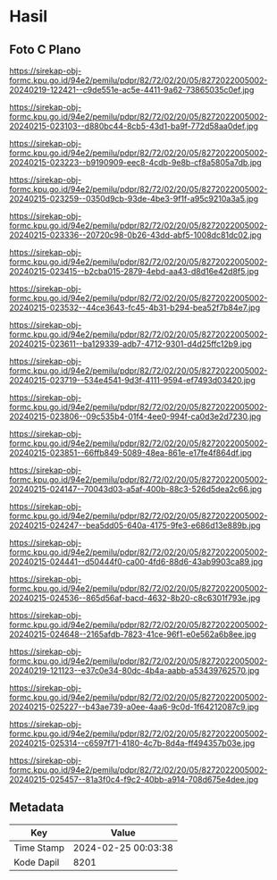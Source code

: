 # Hasil

## Foto C Plano

https://sirekap-obj-formc.kpu.go.id/94e2/pemilu/pdpr/82/72/02/20/05/8272022005002-20240219-122421--c9de551e-ac5e-4411-9a62-73865035c0ef.jpg

https://sirekap-obj-formc.kpu.go.id/94e2/pemilu/pdpr/82/72/02/20/05/8272022005002-20240215-023103--d880bc44-8cb5-43d1-ba9f-772d58aa0def.jpg

https://sirekap-obj-formc.kpu.go.id/94e2/pemilu/pdpr/82/72/02/20/05/8272022005002-20240215-023223--b9190909-eec8-4cdb-9e8b-cf8a5805a7db.jpg

https://sirekap-obj-formc.kpu.go.id/94e2/pemilu/pdpr/82/72/02/20/05/8272022005002-20240215-023259--0350d9cb-93de-4be3-9f1f-a95c9210a3a5.jpg

https://sirekap-obj-formc.kpu.go.id/94e2/pemilu/pdpr/82/72/02/20/05/8272022005002-20240215-023336--20720c98-0b26-43dd-abf5-1008dc81dc02.jpg

https://sirekap-obj-formc.kpu.go.id/94e2/pemilu/pdpr/82/72/02/20/05/8272022005002-20240215-023415--b2cba015-2879-4ebd-aa43-d8d16e42d8f5.jpg

https://sirekap-obj-formc.kpu.go.id/94e2/pemilu/pdpr/82/72/02/20/05/8272022005002-20240215-023532--44ce3643-fc45-4b31-b294-bea52f7b84e7.jpg

https://sirekap-obj-formc.kpu.go.id/94e2/pemilu/pdpr/82/72/02/20/05/8272022005002-20240215-023611--ba129339-adb7-4712-9301-d4d25ffc12b9.jpg

https://sirekap-obj-formc.kpu.go.id/94e2/pemilu/pdpr/82/72/02/20/05/8272022005002-20240215-023719--534e4541-9d3f-4111-9594-ef7493d03420.jpg

https://sirekap-obj-formc.kpu.go.id/94e2/pemilu/pdpr/82/72/02/20/05/8272022005002-20240215-023806--09c535b4-01f4-4ee0-994f-ca0d3e2d7230.jpg

https://sirekap-obj-formc.kpu.go.id/94e2/pemilu/pdpr/82/72/02/20/05/8272022005002-20240215-023851--66ffb849-5089-48ea-861e-e17fe4f864df.jpg

https://sirekap-obj-formc.kpu.go.id/94e2/pemilu/pdpr/82/72/02/20/05/8272022005002-20240215-024147--70043d03-a5af-400b-88c3-526d5dea2c66.jpg

https://sirekap-obj-formc.kpu.go.id/94e2/pemilu/pdpr/82/72/02/20/05/8272022005002-20240215-024247--bea5dd05-640a-4175-9fe3-e686d13e889b.jpg

https://sirekap-obj-formc.kpu.go.id/94e2/pemilu/pdpr/82/72/02/20/05/8272022005002-20240215-024441--d50444f0-ca00-4fd6-88d6-43ab9903ca89.jpg

https://sirekap-obj-formc.kpu.go.id/94e2/pemilu/pdpr/82/72/02/20/05/8272022005002-20240215-024536--865d56af-bacd-4632-8b20-c8c6301f793e.jpg

https://sirekap-obj-formc.kpu.go.id/94e2/pemilu/pdpr/82/72/02/20/05/8272022005002-20240215-024648--2165afdb-7823-41ce-96f1-e0e562a6b8ee.jpg

https://sirekap-obj-formc.kpu.go.id/94e2/pemilu/pdpr/82/72/02/20/05/8272022005002-20240219-121123--e37c0e34-80dc-4b4a-aabb-a53439762570.jpg

https://sirekap-obj-formc.kpu.go.id/94e2/pemilu/pdpr/82/72/02/20/05/8272022005002-20240215-025227--b43ae739-a0ee-4aa6-9c0d-1f64212087c9.jpg

https://sirekap-obj-formc.kpu.go.id/94e2/pemilu/pdpr/82/72/02/20/05/8272022005002-20240215-025314--c6597f71-4180-4c7b-8d4a-ff494357b03e.jpg

https://sirekap-obj-formc.kpu.go.id/94e2/pemilu/pdpr/82/72/02/20/05/8272022005002-20240215-025457--81a3f0c4-f9c2-40bb-a914-708d675e4dee.jpg


## Metadata

| Key        | Value               |
| ---------- | ------------------- |
| Time Stamp | 2024-02-25 00:03:38 |
| Kode Dapil | 8201                |



